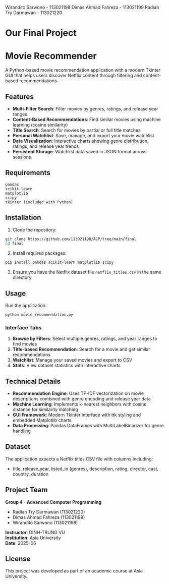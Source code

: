 Wirandito Sarwono - 113021198
Dimas Ahmad Fahreza - 113021199
Radian Try Darmawan - 113021220

# Our Final Project

# Movie Recommender

A Python-based movie recommendation application with a modern Tkinter GUI that helps users discover Netflix content through filtering and content-based recommendations.

## Features

- **Multi-Filter Search**: Filter movies by genres, ratings, and release year ranges
- **Content-Based Recommendations**: Find similar movies using machine learning (cosine similarity)
- **Title Search**: Search for movies by partial or full title matches
- **Personal Watchlist**: Save, manage, and export your movie watchlist
- **Data Visualization**: Interactive charts showing genre distribution, ratings, and release year trends
- **Persistent Storage**: Watchlist data saved in JSON format across sessions

## Requirements

```
pandas
scikit-learn
matplotlib
scipy
tkinter (included with Python)
```

## Installation

1. Clone the repository:
```bash
git clone https://github.com/113021198/ACP/tree/main/final
cd final
```

2. Install required packages:
```bash
pip install pandas scikit-learn matplotlib scipy
```

3. Ensure you have the Netflix dataset file `netflix_titles.csv` in the same directory

## Usage

Run the application:
```bash
python movie_recommendation.py
```

### Interface Tabs

1. **Browse by Filters**: Select multiple genres, ratings, and year ranges to find movies
2. **Title-based Recommendation**: Search for a movie and get similar recommendations
3. **Watchlist**: Manage your saved movies and export to CSV
4. **Stats**: View dataset statistics with interactive charts

## Technical Details

- **Recommendation Engine**: Uses TF-IDF vectorization on movie descriptions combined with genre encoding and release year data
- **Machine Learning**: Implements k-nearest neighbors with cosine distance for similarity matching
- **GUI Framework**: Modern Tkinter interface with ttk styling and embedded Matplotlib charts
- **Data Processing**: Pandas DataFrames with MultiLabelBinarizer for genre handling

## Dataset

The application expects a Netflix titles CSV file with columns including:
- title, release_year, listed_in (genres), description, rating, director, cast, country, duration

## Project Team

**Group 4 - Advanced Computer Programming**
- Radian Try Darmawan (113021220)
- Dimas Ahmad Fahreza (113021199)  
- Wirandito Sarwono (113021198)

**Instructor**: DINH-TRUNG VU  
**Institution**: Asia University  
**Date**: 2025-06

## License

This project was developed as part of an academic course at Asia University.
